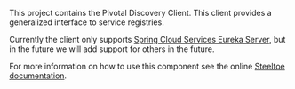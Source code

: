 
This project contains the Pivotal Discovery Client.  This client provides a generalized interface to service registries.

Currently the client only supports [Spring Cloud Services Eureka Server](http://docs.pivotal.io/spring-cloud-services/service-registry/), but in the future we will add support for others in the future.

For more information on how to use this component see the online [Steeltoe documentation](https://steeltoe.io/).